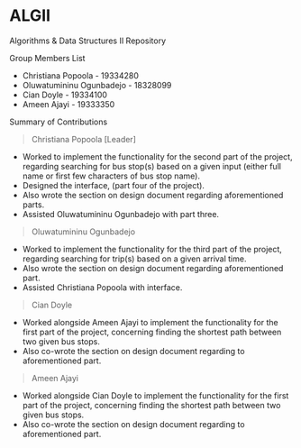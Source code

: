 # ALGII
Algorithms & Data Structures II Repository


Group Members List
- Christiana Popoola - 19334280
- Oluwatumininu Ogunbadejo - 18328099
- Cian Doyle - 19334100
- Ameen Ajayi - 19333350


Summary of Contributions 

> Christiana Popoola [Leader]
  - Worked to implement the functionality for the second part of the project, regarding searching for bus stop(s) based on a given input (either full name or first 
few characters of bus stop name).
  - Designed the interface, (part four of the project).
  - Also wrote the section on design document regarding aforementioned parts.
  - Assisted Oluwatumininu Ogunbadejo with part three.

> Oluwatumininu Ogunbadejo
  - Worked to implement the functionality for the third part of the project, regarding searching for trip(s) based on a given arrival time.
  - Also wrote the section on design document regarding aforementioned part.
  - Assisted Christiana Popoola with interface.
 
> Cian Doyle
  - Worked alongside Ameen Ajayi to implement the functionality for the first part of the project, concerning finding the shortest path between two given bus stops.
  - Also co-wrote the section on design document regarding to aforementioned part.
 
> Ameen Ajayi
  - Worked alongside Cian Doyle to implement the functionality for the first part of the project, concerning finding the shortest path between two given bus stops.
  - Also co-wrote the section on design document regarding to aforementioned part.

